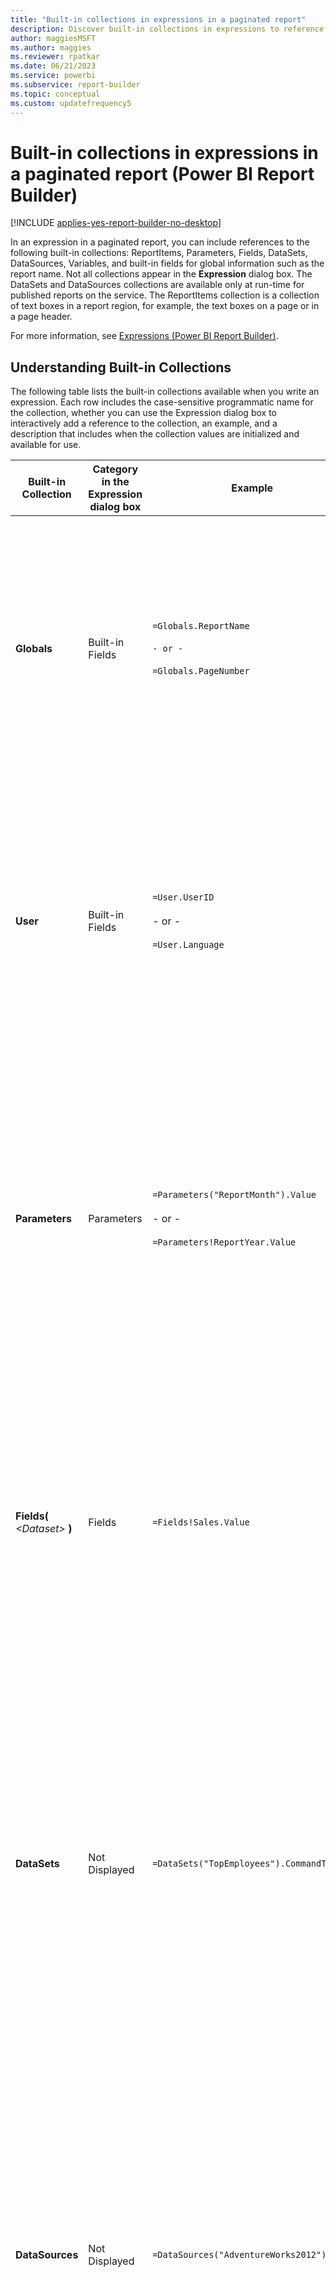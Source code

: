 ```yaml
---
title: "Built-in collections in expressions in a paginated report"
description: Discover built-in collections in expressions to reference collections in a paginated report such as parameters, fields, datasets in your reports in Power BI Report Builder. 
author: maggiesMSFT
ms.author: maggies
ms.reviewer: rpatkar
ms.date: 06/21/2023
ms.service: powerbi
ms.subservice: report-builder
ms.topic: conceptual
ms.custom: updatefrequency5
---
```

# Built-in collections in expressions in a paginated report (Power BI Report Builder)

[!INCLUDE [applies-yes-report-builder-no-desktop](../../includes/applies-yes-report-builder-no-desktop.md)]

  In an expression in a paginated report, you can include references to the following built-in collections: ReportItems, Parameters, Fields, DataSets, DataSources, Variables, and built-in fields for global information such as the report name. Not all collections appear in the **Expression** dialog box. The DataSets and DataSources collections are available only at run-time for published reports on the service. The ReportItems collection is a collection of text boxes in a report region, for example, the text boxes on a page or in a page header.  
  
 For more information, see [Expressions &#40;Power BI Report Builder&#41;](./expressions-report-builder.md).
  
##  <a name="Collections"></a> Understanding Built-in Collections  
 The following table lists the built-in collections available when you write an expression. Each row includes the case-sensitive programmatic name for the collection, whether you can use the Expression dialog box to interactively add a reference to the collection, an example, and a description that includes when the collection values are initialized and available for use.  
  
|Built-in Collection|Category in the Expression dialog box|Example|Description|  
|--------------------------|-------------------------------------------|-------------|-----------------|  
|**Globals**|Built-in Fields|`=Globals.ReportName`<br /><br /> `- or -`<br /><br /> `=Globals.PageNumber`|Represents global variables useful for reports, such as the report name or page number. Always available.<br /><br /> For more information, see [Built-in Globals and Users References &#40;Power BI Report Builder&#41;](./built-in-collections-built-in-globals-and-users-references-report-builder.md).|  
|**User**|Built-in Fields|`=User.UserID`<br /><br /> - or -<br /><br /> `=User.Language`|Represents a collection of data about the user running the report, such as the language setting or the user ID. Always available.<br /><br /> For more information, see [Built-in Globals and Users References &#40;Power BI Report Builder&#41;](./built-in-collections-built-in-globals-and-users-references-report-builder.md).|  
|**Parameters**|Parameters|`=Parameters("ReportMonth").Value`<br /><br /> - or -<br /><br /> `=Parameters!ReportYear.Value`|Represents the collection of report parameters, each of which can be single-value or multivalue. Not available until processing initialization is complete. For more information, see [Parameters Collection References &#40;Power BI Report Builder&#41;](./built-in-collections-parameters-collection-references-report-builder.md).|  
|**Fields(** *\<Dataset>* **)**|Fields|`=Fields!Sales.Value`|Represents the collection of fields of the dataset that are available to the report. Available after data is retrieved from a data source into a dataset. For more information, see [Dataset Fields Collection References &#40;Power BI Report Builder&#41;](./built-in-collections-dataset-fields-collection-references-report-builder.md).|  
|**DataSets**|Not Displayed|`=DataSets("TopEmployees").CommandText`|Represents the collection of datasets referenced from the body of a report definition. Does not include data sources used only in page headers or page footers. Not available in local preview. For more information, see [DataSources and DataSets Collection References &#40;Power BI Report Builder&#41;](./built-in-collections-datasources-and-datasets-references-report-builder.md).|  
|**DataSources**|Not Displayed|`=DataSources("AdventureWorks2012").Type`|Represents the collection of data sources referenced from within the body of a report. Does not include data sources used only in page headers or page footers. Not available in local preview. For more information, see [DataSources and DataSets Collection References &#40;Power BI Report Builder&#41;](./built-in-collections-datasources-and-datasets-references-report-builder.md).|  
|**Variables**|`Variables`|`=Variables!CustomTimeStamp.Value`|Represents the collection of report variables and group variables. For more information, see [Report and Group Variables Collections References &#40;Power BI Report Builder&#41;](./built-in-collections-report-group-variables-references-report-builder.md). |
|**ReportItems**|Not Displayed|`=ReportItems("Textbox1").Value`|Represents the collection of text boxes for a report item. This collection can be used to summarize items on the page for including in a page header or page footer. For more information, see [ReportItems Collection References &#40;Power BI Report Builder&#41;](./built-in-collections-reportitems-collection-references-report-builder.md).|
  
##  <a name="Syntax"></a> Using Collection Syntax in an Expression  
 To refer to a collection from an expression, use standard Microsoft Visual Basic syntax for an item in a collection. The following table shows examples of collection syntax.  
  
|Syntax|Example|  
|------------|-------------|  
|*Collection!ObjectName.Property*|`=Fields!Sales.Value`|  
|*Collection!ObjectName("Property")*|`=Fields!Sales("Value")`|  
|*Collection("ObjectName").Property*|`=Fields("Sales").Value`|  
|*Collection("Member")*|`=User("Language")`|  
|*Collection.Member*|`=User.Language`|  
  
## Next steps
[Expression Uses in Reports (Power BI Report Builder)](./expression-uses-reports-report-builder.md)
[Expression Examples (Power BI Report Builder)](./report-builder-expression-examples.md)
[Data Types in Expressions (Power BI Report Builder)](./data-types-expressions-report-builder.md)
[Expression Scope for Totals, Aggregates, and Built-in Collections (Power BI Report Builder)](./expression-scope-for-totals-aggregates-and-built-in-collections.md)
  
  
